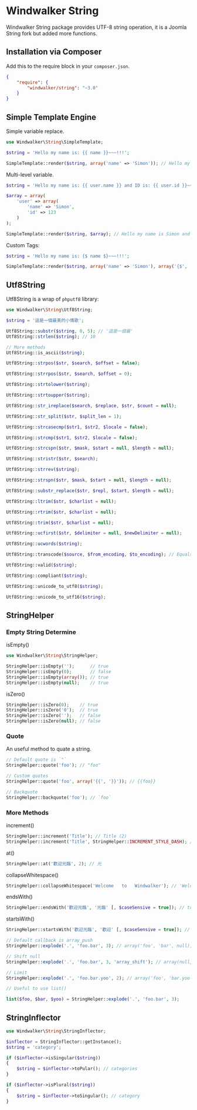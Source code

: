 # Windwalker String

Windwalker String package provides UTF-8 string operation, it is a Joomla String fork but added more functions.

## Installation via Composer

Add this to the require block in your `composer.json`.

``` json
{
    "require": {
        "windwalker/string": "~3.0"
    }
}
```

## Simple Template Engine

Simple variable replace.

``` php
use Windwalker\String\SimpleTemplate;

$string = 'Hello my name is: {{ name }}~~~!!!';

SimpleTemplate::render($string, array('name' => 'Simon')); // Hello my name is Simon~~~!!!
```

Multi-level variable.

``` php
$string = 'Hello my name is: {{ user.name }} and ID is: {{ user.id }}~~~!!!';

$array = array(
    'user' => array(
        'name' => 'Simon',
        'id' => 123
    )
);

SimpleTemplate::render($string, $array); // Hello my name is Simon and ID is: 123~~~!!!
```

Custom Tags:


``` php
$string = 'Hello my name is: {$ name $}~~~!!!';

SimpleTemplate::render($string, array('name' => 'Simon'), array('{$', '$}'); // Hello my name is Simon~~~!!!
```

## Utf8String

Utf8String is a wrap of `phputf8` library:

``` php
use Windwalker\String\Utf8String;

$string = '這是一個最美的小情歌';

Utf8String::substr($string, 0, 5); // '這是一個最'
Utf8String::strlen($string); // 10

// More methods
Utf8String::is_ascii($string);

Utf8String::strpos($str, $search, $offset = false);

Utf8String::strrpos($str, $search, $offset = 0);

Utf8String::strtolower($string);

Utf8String::strtoupper($string);

Utf8String::str_ireplace($search, $replace, $str, $count = null);

Utf8String::str_split($str, $split_len = 1);

Utf8String::strcasecmp($str1, $str2, $locale = false);

Utf8String::strcmp($str1, $str2, $locale = false);

Utf8String::strcspn($str, $mask, $start = null, $length = null);

Utf8String::stristr($str, $search);

Utf8String::strrev($string);

Utf8String::strspn($str, $mask, $start = null, $length = null);

Utf8String::substr_replace($str, $repl, $start, $length = null);

Utf8String::ltrim($str, $charlist = null);

Utf8String::rtrim($str, $charlist = null);

Utf8String::trim($str, $charlist = null);

Utf8String::ucfirst($str, $delimiter = null, $newDelimiter = null);

Utf8String::ucwords($string);

Utf8String::transcode($source, $from_encoding, $to_encoding); // Equals to iconv())

Utf8String::valid($string);

Utf8String::compliant($string);

Utf8String::unicode_to_utf8($string);

Utf8String::unicode_to_utf16($string);
```

## StringHelper

### Empty String Determine

isEmpty()

``` php
use Windwalker\String\StringHelper;

StringHelper::isEmpty('');      // true
StringHelper::isEmpty(0);       // false
StringHelper::isEmpty(array()); // true
StringHelper::isEmpty(null);    // true
```

isZero()

``` php
StringHelper::isZero(0);    // true
StringHelper::isZero('0');  // true
StringHelper::isZero('');   // false
StringHelper::isZero(null); // false
```

### Quote

An useful method to quate a string.

``` php
// Default quote is `"`
StringHelper::quote('foo'); // "foo"

// Custom quotes
StringHelper::quote('foo', array('{{', '}}')); // {{foo}}

// Backquote
StringHelper::backquote('foo'); // `foo`
```

### More Methods

increment()

``` php
StringHelper::increment('Title'); // Title (2)
StringHelper::increment('Title', StringHelper::INCREMENT_STYLE_DASH); // Title-2
```

at()

``` php
StringHelper::at('歡迎光臨', 2); // 光
```

collapseWhitespace()

``` php
StringHelper::collapseWhitespace('Welcome   to   Windwalker'); // 'Welcome to Windwalker'
```

endsWith()

``` php
StringHelper::endsWith('歡迎光臨', '光臨' [, $caseSensive = true]); // true
```

startsWith()

``` php
StringHelper::startsWith('歡迎光臨', '歡迎' [, $caseSensive = true]); // true
```

``` php
// Default callback is array_push
StringHelper::explode('.', 'foo.bar', 3); // array('foo', 'bar', null);

// Shift null
StringHelper::explode('.', 'foo.bar', 3, 'array_shift'); // array(null, 'foo', 'bar');

// Limit
StringHelper::explode('.', 'foo.bar.yoo', 2); // array('foo', 'bar.yoo');

// Useful to use list()

list($foo, $bar, $yoo) = StringHelper::explode('.', 'foo.bar', 3);
```

## StringInflector

``` php
use Windwalker\String\StringInflector;

$inflector = StringInflector::getInstance();
$string = 'category';

if ($inflector->isSingular($string))
{
    $string = $inflector->toPular(); // categories
}

if ($inflector->isPlural($string))
{
    $string = $inflector->toSingular(); // category
}
```
